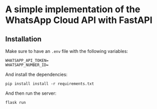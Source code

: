 # A simple implementation of the WhatsApp Cloud API with FastAPI

## Installation

Make sure to have an `.env` file with the following variables:

```shell
WHATSAPP_API_TOKEN=
WHATSAPP_NUMBER_ID=
```

And install the dependencies:

```shell
pip install install -r requirements.txt
```

And then run the server:

```shell
flask run
```